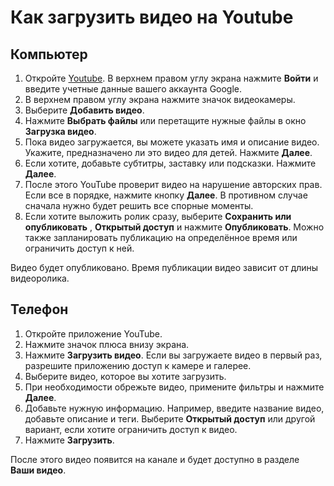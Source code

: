 # Как загрузить видео на Youtube

## Компьютер

1. Откройте [Youtube](https://www.youtube.com/). В верхнем правом углу экрана нажмите **Войти** и введите учетные данные вашего аккаунта Google.
2. В верхнем правом углу экрана нажмите значок видеокамеры.
3. Выберите **Добавить видео**.
4. Нажмите **Выбрать файлы** или перетащите нужные файлы в окно **Загрузка видео**.
5. Пока видео загружается, вы можете указать имя и описание видео. Укажите, предназначено ли это видео для детей. Нажмите **Далее**.
6. Если хотите, добавьте субтитры, заставку или подсказки. Нажмите **Далее**.
7. После этого YouTube проверит видео на нарушение авторских прав. Если все в порядке, нажмите кнопку **Далее**. В противном случае сначала нужно будет решить все спорные моменты.
8. Если хотите выложить ролик сразу, выберите **Сохранить или опубликовать** , **Открытый доступ** и нажмите **Опубликовать**. Можно также запланировать публикацию на определённое время или ограничить доступ к ней.

Видео будет опубликовано. Время публикации видео зависит от длины видеоролика.

## Телефон

1. Откройте приложение YouTube.
2. Нажмите значок плюса внизу экрана.
3. Нажмите **Загрузить видео**. Если вы загружаете видео в первый раз, разрешите приложению доступ к камере и галерее.
4. Выберите видео, которое вы хотите загрузить.
5. При необходимости обрежьте видео, примените фильтры и нажмите **Далее**.
6. Добавьте нужную информацию. Например, введите название видео, добавьте описание и теги. Выберите **Открытый доступ** или другой вариант, если хотите ограничить доступ к видео.
7. Нажмите **Загрузить**.

После этого видео появится на канале и будет доступно в разделе **Ваши видео**.
